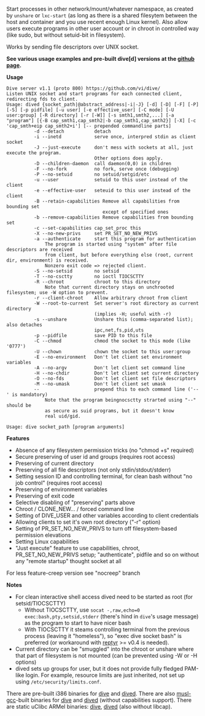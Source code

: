 Start processes in other network/mount/whatever namespace, as created by `unshare` or `lxc-start` 
(as long as there is a shared filesytem between the host and container and you use recent enough Linux kernel). 
Also allow users execute programs in other user account or in chroot in controlled way 
(like sudo, but without setuid-bit in filesystem).

Works by sending file descriptors over UNIX socket. 

<strong>See various usage examples and pre-built dive[d] versions at the [github page](http://vi.github.com/dive/).</strong>
    
**Usage**

```
Dive server v1.1 (proto 800) https://github.com/vi/dive/
Listen UNIX socket and start programs for each connected client, redirecting fds to client.
Usage: dived {socket_path|@abstract_address|-i|-J} [-d] [-D] [-F] [-P] [-S] [-p pidfile] [-u user] [-e effective_user] [-C mode] [-U user:group] [-R directory] [-r [-W]] [-s smth1,smth2,...] [-a "program"] [{-B cap_smth1,cap_smth2|-b cap_smth1,cap_smth2}] [-X] [-c 'cap_smth+eip cap_smth2+i'] [-- prepended commandline parts]
          -d --detach           detach
          -i --inetd            serve once, interpred stdin as client socket
          -J --just-execute     don't mess with sockets at all, just execute the program.
                                Other options does apply.
          -D --children-daemon  call daemon(0,0) in children
          -F --no-fork          no fork, serve once (debugging)
          -P --no-setuid        no setuid/setgid/etc
          -u --user             setuid to this user instead of the client
          -e --effective-user   seteuid to this user instead of the client
          -B --retain-capabilities Remove all capabilities from bounding set
                                   except of specified ones
          -b --remove-capabilities Remove capabilities from bounding set
          -c --set-capabilities cap_set_proc this
          -X --no-new-privs     set PR_SET_NO_NEW_PRIVS
          -a --authenticate     start this program for authentication
              The program is started using "system" after file descriptors are received
              from client, but before everything else (root, current dir, environment) is received.
              Nonzero exit code => rejected client.
          -S --no-setsid        no setsid
          -T --no-csctty        no ioctl TIOCSCTTY
          -R --chroot           chroot to this directory 
              Note that current directory stays on unchrooted filesystem; use -W option to prevent.
          -r --client-chroot    Allow arbitrary chroot from client
          -W --root-to-current  Set server's root directory as current directory
                                (implies -H; useful with -r)
          -s --unshare          Unshare this (comma-separated list); also detaches
                                ipc,net,fs,pid,uts
          -p --pidfile          save PID to this file
          -C --chmod            chmod the socket to this mode (like '0777')
          -U --chown            chown the socket to this user:group
          -E --no-environment   Don't let client set environment variables
          -A --no-argv          Don't let client set command line
          -H --no-chdir         Don't let client set current directory
          -O --no-fds           Don't let client set file descriptors
          -M --no-umask         Don't let client set umask
          --                    prepend this to each command line ('--' is mandatory)
              Note that the program beingnocsctty strarted using "--" should be
              as secure as suid programs, but it doesn't know
              real uid/gid.
```

    Usage: dive socket_path [program arguments]
    
**Features**
    
* Absence of any filesystem permission tricks (no "chmod +s" required)
* Secure preserving of user id and groups (requires root access)
* Preserving of current directory
* Preserving of all file descriptors (not only stdin/stdout/stderr)
* Setting session ID and controlling terminal, for clean bash without "no job control" (requires root access)
* Preserving of environment variables
* Preserving of exit code
* Selective disabling of "preserving" parts above 
* Chroot / CLONE_NEW... / forced command line
* Setting of DIVE_USER and other variables according to client credentials
* Allowing clients to set it's own root directory ("-r" option)
* Setting of PR_SET_NO_NEW_PRIVS to turn off filesystem-based permission elevations
* Setting Linux capabilities
* "Just execute" feature to use capabilities, chroot, PR_SET_NO_NEW_PRIVS
 setup; "authenticate", pidfile and so on without any "remote startup" thought
 socket at all

For less feature-creep version see "nocreep" branch


**Notes**

* For clean interactive shell access dived need to be started as root (for setsid/TIOCSCTTY)
    * Without TIOCSCTTY, use `socat -,raw,echo=0 exec:bash,pty,setsid,stderr` (there's hind in `dive`'s usage message) as the program to start to have nicer bash
    * With TIOCSCTTY it steams controlling terminal from the previous process (leaving it "homeless"), so "exec dive socket bash" is preferred (or workaround with [reptyr](https://github.com/nelhage/reptyr) >= v0.4 is needed).
* Current directory can be "smuggled" into the chroot or unshare where that part of filesystem is not mounted (can be prevented using -W or -H options)
* dived sets up groups for user, but it does not provide fully fledged PAM-like login. For example, resource limits are just inherited, not set up using `/etc/security/limits.conf`.
 

 There are pre-built i386 binaries for [dive](http://vi-server.org/pub/dive) and [dived](http://vi-server.org/pub/dived). There are also [musl-gcc](http://www.musl-libc.org/)-built binaries for [dive](http://vi-server.org/pub/dive_musl) and [dived](http://vi-server.org/pub/dived_musl) (without capabilities support). There are static uClibc ARMel binaries: [dive](http://vi-server.org/pub/dive_armel), [dived](http://vi-server.org/pub/dived_armel) (also without libcap).

